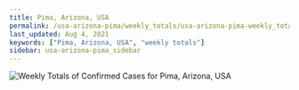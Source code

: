 ```yaml
---
title: Pima, Arizona, USA
permalink: /usa-arizona-pima/weekly_totals/usa-arizona-pima-weekly_totals.html
last_updated: Aug 4, 2021
keywords: ["Pima, Arizona, USA", "weekly totals"]
sidebar: usa-arizona-pima_sidebar
---
```


![Weekly Totals of Confirmed Cases for Pima, Arizona, USA](/covid_tracker/images/graphs/usa-arizona-pima-weekly_totals_graph.png)
